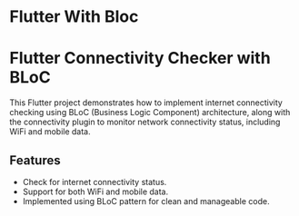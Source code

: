 # Flutter With Bloc

# Flutter Connectivity Checker with BLoC

This Flutter project demonstrates how to implement internet connectivity checking using BLoC (Business Logic Component) architecture, along with the connectivity plugin to monitor network connectivity status, including WiFi and mobile data.

## Features

- Check for internet connectivity status.
- Support for both WiFi and mobile data.
- Implemented using BLoC pattern for clean and manageable code.
